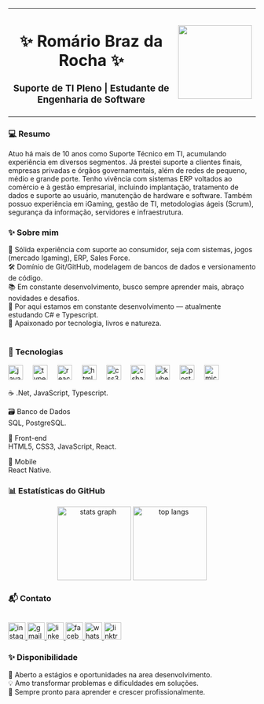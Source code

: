 <table align="center">
  <tr>
    <td>
      <h1 align="center">✨ Romário Braz da Rocha ✨</h1>
      <h3 align="center">Suporte de TI Pleno | Estudante de Engenharia de Software</h3>
    </td>
    <td>
      <img height="150" src="https://media.tenor.com/BelPRtxDqxQAAAAM/spaceinvaders-videogames.gif"/>
    </td>
  </tr>
</table>

<h3>💻 Resumo</h3>

Atuo há mais de 10 anos como Suporte Técnico em TI, acumulando experiência em diversos segmentos. Já prestei suporte a clientes finais, empresas privadas e órgãos governamentais, além de redes de pequeno, médio e grande porte. Tenho vivência com sistemas ERP voltados ao comércio e à gestão empresarial, incluindo implantação, tratamento de dados e suporte ao usuário, manutenção de hardware e software. Também possuo experiência em iGaming, gestão de TI, metodologias ágeis (Scrum), segurança da informação, servidores e infraestrutura.

<h3>✨ Sobre mim</h3>

💼 Sólida experiência com suporte ao consumidor, seja com sistemas, jogos (mercado Igaming), ERP, Sales Force.</br>
🛠️ Domínio de Git/GitHub, modelagem de bancos de dados e versionamento de código.</br>
📚 Em constante desenvolvimento, busco sempre aprender mais, abraço novidades e desafios.</br>
🌱 Por aqui estamos em constante desenvolvimento — atualmente estudando C# e Typescript.</br>
🐾 Apaixonado por tecnologia, livros e natureza.</br>
<br clear="both">
<h3>🎨 Tecnologias</h3>
<div align="left">
  <img src="https://cdn.jsdelivr.net/gh/devicons/devicon/icons/javascript/javascript-original.svg" height="30" alt="javascript logo"  />
  <img width="12" />
  <img src="https://cdn.jsdelivr.net/gh/devicons/devicon/icons/typescript/typescript-original.svg" height="30" alt="typescript logo"  />
  <img width="12" />
  <img src="https://cdn.jsdelivr.net/gh/devicons/devicon/icons/react/react-original.svg" height="30" alt="react logo"  />
  <img width="12" />
  <img src="https://cdn.jsdelivr.net/gh/devicons/devicon/icons/html5/html5-original.svg" height="30" alt="html5 logo"  />
  <img width="12" />
  <img src="https://cdn.jsdelivr.net/gh/devicons/devicon/icons/css3/css3-original.svg" height="30" alt="css3 logo"  />
  <img width="12" />
  <img src="https://cdn.jsdelivr.net/gh/devicons/devicon/icons/csharp/csharp-original.svg" height="30" alt="csharp logo"  />
  <img width="12" />
  <img src="https://cdn.jsdelivr.net/gh/devicons/devicon/icons/kubernetes/kubernetes-plain.svg" height="30" alt="kubernetes logo"  />
  <img width="12" />
  <img src="https://cdn.jsdelivr.net/gh/devicons/devicon/icons/postgresql/postgresql-original.svg" height="30" alt="postgresql logo"  />
  <img width="12" />
  <img src="https://cdn.jsdelivr.net/gh/devicons/devicon/icons/microsoftsqlserver/microsoftsqlserver-plain.svg" height="30" alt="microsoftsqlserver logo"  />
</div>

☕ .Net, JavaScript, Typescript.

🗃️ Banco de Dados</br>
SQL, PostgreSQL.

🎨 Front-end</br>
HTML5, CSS3, JavaScript, React.

🚀 Mobile</br>
React Native.

<h3>📊 Estatísticas do GitHub</h3>
<div align="center">
  <img src="https://github-readme-stats.vercel.app/api?username=romariobraz&show_icons=true&include_all_commits=true&count_private=true&theme=dracula&hide_border=false" height="150" alt="stats graph" />
  <img src="https://github-readme-stats.vercel.app/api/top-langs?username=romariobraz&layout=compact&langs_count=5&theme=dracula&hide_border=false" height="150" alt="top langs" />
</div>

<h3>📬 Contato</h3></br>
<div align="left">
  <a href="https://www.instagram.com/romarioinfo" target="_blank">
    <img src="https://img.shields.io/static/v1?message=Instagram&logo=instagram&label=&color=E4405F&logoColor=white&labelColor=&style=for-the-badge" height="35" alt="instagram logo"  />
  </a>
  <a href="romarioinfobraz@gmail.com" target="_blank">
    <img src="https://img.shields.io/static/v1?message=Gmail&logo=gmail&label=&color=D14836&logoColor=white&labelColor=&style=for-the-badge" height="35" alt="gmail logo"  />
  </a>
  <a href="https://www.linkedin.com/in/romário-braz/" target="_blank">
    <img src="https://img.shields.io/static/v1?message=LinkedIn&logo=linkedin&label=&color=0077B5&logoColor=white&labelColor=&style=for-the-badge" height="35" alt="linkedin logo"  />
  </a>
  <a href="https://www.facebook.com/romario.braz.63335" target="_blank">
    <img src="https://img.shields.io/static/v1?message=Facebook&logo=facebook&label=&color=1877F2&logoColor=white&labelColor=&style=for-the-badge" height="35" alt="facebook logo"  />
  </a>
  <a href="https://api.whatsapp.com/send?phone=5583987912910&text=Olá%20Romário%2C%20te%20encontrei%20por%20meio%20do%20seu%20GitHub!" target="_blank">
    <img src="https://img.shields.io/static/v1?message=Whatsapp&logo=whatsapp&label=&color=25D366&logoColor=white&labelColor=&style=for-the-badge" height="35" alt="whatsapp logo"  />
  </a>
  <a href="https://linktr.ee/romarioinfobraz" target="_blank">
    <img src="https://img.shields.io/static/v1?message=Linktree&logo=linktree&label=&color=1de9b6&logoColor=white&labelColor=&style=for-the-badge" height="35" alt="linktree logo"  />
  </a>
</div>

###
<h3>✨ Disponibilidade</h3>
📌 Aberto a estágios e oportunidades na area desenvolvimento.</br>
💡 Amo transformar problemas e dificuldades em soluções.</br>
🚀 Sempre pronto para aprender e crescer profissionalmente.</br>
